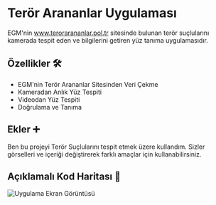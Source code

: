 
# Terör Arananlar Uygulaması

EGM'nin www.terorarananlar.pol.tr sitesinde bulunan terör suçlularını kamerada tespit eden ve bilgilerini getiren yüz tanıma uygulamasıdır.

## Özellikler 🛠️

- EGM'nin Terör Arananlar Sitesinden Veri Çekme
- Kameradan Anlık Yüz Tespiti
- Videodan Yüz Tespiti
- Doğrulama ve Tanıma

  
## Ekler ➕

Ben bu projeyi Terör Suçlularını tespit etmek üzere kullandım. Sizler görselleri ve içeriği değiştirerek farklı amaçlar için kullanabilirsiniz. 

  
## Açıklamalı Kod Haritası 📌

![Uygulama Ekran Görüntüsü](https://drive.google.com/uc?export=view&id=1UPkokEH-NlQhiod3O1QK44plQY2Hm8zG)

  
